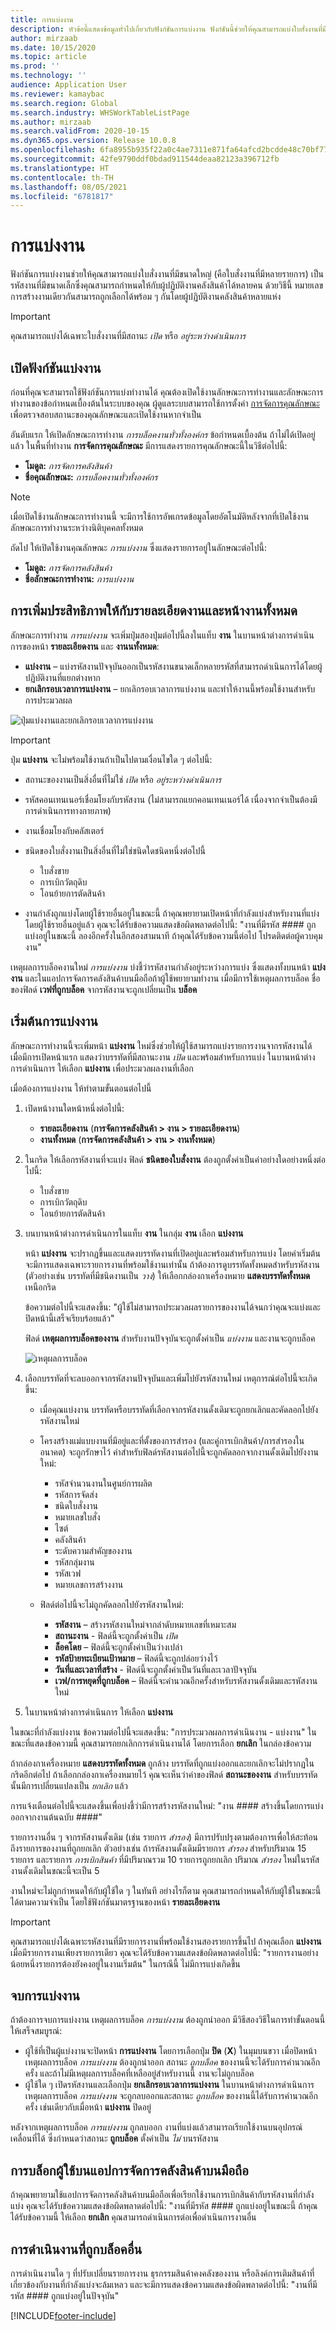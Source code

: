 ```yaml
---
title: การแบ่งงาน
description: หัวข้อนี้แสดงข้อมูลทั่วไปเกี่ยวกับฟังก์ชันการแบ่งงาน ฟังก์ชันนี้ช่วยให้คุณสามารถแบ่งใบสั่งงานที่มีขนาดใหญ่เป็นใบสั่งงานที่มีขนาดเล็กซึ่งคุณสามารถกำหนดให้กับผู้ปฏิบัติงานคลังสินค้าได้หลายคน ด้วยวิธีนี้ งานเดียวกันสามารถถูกเลือกได้พร้อม ๆ กันโดยผู้ปฏิบัติงานคลังสินค้าหลายแห่ง
author: mirzaab
ms.date: 10/15/2020
ms.topic: article
ms.prod: ''
ms.technology: ''
audience: Application User
ms.reviewer: kamaybac
ms.search.region: Global
ms.search.industry: WHSWorkTableListPage
ms.author: mirzaab
ms.search.validFrom: 2020-10-15
ms.dyn365.ops.version: Release 10.0.8
ms.openlocfilehash: 6fa8955b935f22a0c4ae7311e871fa64afcd2bcdde48c70bf772a3cb7abd772a
ms.sourcegitcommit: 42fe9790ddf0bdad911544deaa82123a396712fb
ms.translationtype: HT
ms.contentlocale: th-TH
ms.lasthandoff: 08/05/2021
ms.locfileid: "6781817"
---
```

# <a name="work-split"></a>การแบ่งงาน

ฟังก์ชันการแบ่งงานช่วยให้คุณสามารถแบ่งใบสั่งงานที่มีขนาดใหญ่ (คือใบสั่งงานที่มีหลายรายการ) เป็นรหัสงานที่มีขนาดเล็กซึ่งคุณสามารถกำหนดให้กับผู้ปฏิบัติงานคลังสินค้าได้หลายคน ด้วยวิธีนี้ หมายเลขการสร้างงานเดียวกันสามารถถูกเลือกได้พร้อม ๆ กันโดยผู้ปฏิบัติงานคลังสินค้าหลายแห่ง

> [!IMPORTANT]
> คุณสามารถแบ่งได้เฉพาะใบสั่งงานที่มีสถานะ *เปิด* หรือ *อยู่ระหว่างดำเนินการ*

## <a name="turn-on-the-work-split-functionality"></a>เปิดฟังก์ชันแบ่งงาน

ก่อนที่คุณจะสามารถใช้ฟังก์ชันการแบ่งทำงานได้ คุณต้องเปิดใช้งานลักษณะการทำงานและลักษณะการทำงานของข้อกำหนดเบื้องต้นในระบบของคุณ ผู้ดูแลระบบสามารถใช้การตั้งค่า [การจัดการคุณลักษณะ](../../fin-ops-core/fin-ops/get-started/feature-management/feature-management-overview.md) เพื่อตรวจสอบสถานะของคุณลักษณะและเปิดใช้งานหากจำเป็น

อันดับแรก ให้เปิดลักษณะการทำงาน *การบล็อคงานทั่วทั้งองค์กร* ข้อกำหนดเบื้องต้น ถ้าไม่ได้เปิดอยู่แล้ว ในพื้นที่ทำงาน **การจัดการคุณลักษณะ** มีการแสดงรายการคุณลักษณะนี้ในวิธีต่อไปนี้:

- **โมดูล:** *การจัดการคลังสินค้า*
- **ชื่อคุณลักษณะ:** *การบล็อคงานทั่วทั้งองค์กร*

> [!NOTE]
> เมื่อเปิดใช้งานลักษณะการทำงานนี้ จะมีการใช้การอัพเกรดข้อมูลโดยอัตโนมัติหลังจากที่เปิดใช้งานลักษณะการทำงานระหว่างนิติบุคคลทั้งหมด

ถัดไป ให้เปิดใช้งานคุณลักษณะ *การแบ่งงาน* ซึ่งแสดงรายการอยู่ในลักษณะต่อไปนี้:

- **โมดูล:** *การจัดการคลังสินค้า*
- **ชื่อลักษณะการทำงาน:** *การแบ่งงาน*

## <a name="enhancements-to-the-work-details-and-all-work-pages"></a>การเพิ่มประสิทธิภาพให้กับรายละเอียดงานและหน้างานทั้งหมด

ลักษณะการทำงาน *การแบ่งงาน* จะเพิ่มปุ่มสองปุ่มต่อไปนี้ลงในแท็บ **งาน** ในบานหน้าต่างการดำเนินการของหน้า **รายละเอียดงาน** และ **งานนทั้งหมด**:

- **แบ่งงาน** – แบ่งรหัสงานปัจจุบันออกเป็นรหัสงานขนาดเล็กหลายรหัสที่สามารถดำเนินการได้โดยผู้ปฏิบัติงานที่แยกต่างหาก
- **ยกเลิกรอบเวลาการแบ่งงาน** – ยกเลิกรอบเวลาการแบ่งงาน และทำให้งานนี้พร้อมใช้งานสำหรับการประมวลผล

![ปุ่มแบ่งงานและยกเลิกรอบเวลาการแบ่งงาน](media/Work_split_buttons.png "ปุ่มแบ่งงานและยกเลิกรอบเวลาการแบ่งงาน")

> [!IMPORTANT]
> ปุ่ม **แบ่งงาน** จะไม่พร้อมใช้งานถ้าเป็นไปตามเงื่อนไขใด ๆ ต่อไปนี้:
>
> - สถานะของงานเป็นสิ่งอื่นที่ไม่ใช่ *เปิด* หรือ *อยู่ระหว่างดำเนินการ*
> - รหัสคอนเทนเนอร์เชื่อมโยงกับรหัสงาน (ไม่สามารถแยกคอนเทนเนอร์ได้ เนื่องจากจำเป็นต้องมีการดำเนินการทางกายภาพ)
> - งานเชื่อมโยงกับคลัสเตอร์
> - ชนิดของใบสั่งงานเป็นสิ่งอื่นที่ไม่ใช่ชนิดใดชนิดหนึ่งต่อไปนี้
>
>    - ใบสั่งขาย
>    - การเบิกวัตถุดิบ
>    - โอนย้ายการตัดสินค้า
>
> - งานกำลังถูกแบ่งโดยผู้ใช้รายอื่นอยู่ในขณะนี้ ถ้าคุณพยายามเปิดหน้าที่กำลังแบ่งสำหรับงานที่แบ่งโดยผู้ใช้รายอื่นอยู่แล้ว คุณจะได้รับข้อความแสดงข้อผิดพลาดต่อไปนี้: "งานที่มีรหัส \#\#\#\# ถูกแบ่งอยู่ในขณะนี้ ลองอีกครั้งในอีกสองสามนาที ถ้าคุณได้รับข้อความนี้ต่อไป โปรดติดต่อผู้ควบคุมงาน"

เหตุผลการบล็อคงานใหม่ *การแบ่งงาน* บ่งชี้ว่ารหัสงานกำลังอยู่ระหว่างการแบ่ง ซึ่งแสดงทั้งบนหน้า **แบ่งงาน** และในแอปการจัดการคลังสินค้าบนมือถือถ้าผู้ใช้พยายามทำงาน เมื่อมีการใช้เหตุผลการบล็อค ชื่อของฟิลด์ **เวฟที่ถูกบล็อค** จากรหัสงานจะถูกเปลี่ยนเป็น **บล็อค**

## <a name="initiate-a-work-split"></a>เริ่มต้นการแบ่งงาน

ลักษณะการทำงานนี้จะเพิ่มหน้า **แบ่งงาน** ใหม่ซึ่งช่วยให้ผู้ใช้สามารถแบ่งรายการงานจากรหัสงานได้ เมื่อมีการเปิดหน้าแรก แสดงว่าบรรทัดที่มีสถานะงาน *เปิด* และพร้อมสำหรับการแบ่ง ในบานหน้าต่างการดำเนินการ ให้เลือก **แบ่งงาน** เพื่อประมวลผลงานที่เลือก

เมื่อต้องการแบ่งงาน ให้ทำตามขั้นตอนต่อไปนี้

1. เปิดหน้างานใดหน้าหนึ่งต่อไปนี้:

    - **รายละเอียดงาน** (**การจัดการคลังสินค้า \> งาน \> รายละเอียดงาน**)
    - **งานทั้งหมด** (**การจัดการคลังสินค้า \> งาน \> งานทั้งหมด**)

1. ในกริด ให้เลือกรหัสงานที่จะแบ่ง ฟิลด์ **ชนิดของใบสั่งงาน** ต้องถูกตั้งค่าเป็นค่าอย่างใดอย่างหนึ่งต่อไปนี้:

    - ใบสั่งขาย
    - การเบิกวัตถุดิบ
    - โอนย้ายการตัดสินค้า

1. บนบานหน้าต่างการดำเนินการในแท็บ **งาน** ในกลุ่ม **งาน** เลือก **แบ่งงาน**

    หน้า **แบ่งงาน** จะปรากฏขึ้นและแสดงบรรทัดงานที่เปิดอยู่และพร้อมสำหรับการแบ่ง โดยค่าเริ่มต้น จะมีการแสดงเฉพาะรายการงานที่พร้อมใช้งานเท่านั้น ถ้าต้องการดูบรรทัดทั้งหมดสำหรับรหัสงาน (ตัวอย่างเช่น บรรทัดที่มีชนิดงานเป็น *วาง*) ให้เลือกกล่องกาเครื่องหมาย **แสดงบรรทัดทั้งหมด** เหนือกริด

    ข้อความต่อไปนี้จะแสดงขึ้น: "ผู้ใช้ไม่สามารถประมวลผลรายการของงานได้จนกว่าคุณจะแบ่งและปิดหน้านี้เสร็จเรียบร้อยแล้ว"

    ฟิลด์ **เหตุผลการบล็อคของงาน** สำหรับงานปัจจุบันจะถูกตั้งค่าเป็น *แบ่งงาน* และงานจะถูกบล็อค

    ![เหตุผลการบล็อค](media/Blocking_reason.png "เหตุผลการบล็อค")

1. เลือกบรรทัดที่จะลบออกจากรหัสงานปัจจุบันและเพิ่มไปยังรหัสงานใหม่ เหตุการณ์ต่อไปนี้จะเกิดขึ้น:

    - เมื่อคุณแบ่งงาน บรรทัดหรือบรรทัดที่เลือกจากรหัสงานดั้งเดิมจะถูกยกเลิกและคัดลอกไปยังรหัสงานใหม่
    - โครงสร้างแม่แบบงานที่มีอยู่และที่ตั้งของการสำรอง (และคู่การเบิกสินค้า/การสำรองในอนาคต) จะถูกรักษาไว้ ค่าสำหรับฟิลด์รหัสงานต่อไปนี้จะถูกคัดลอกจากงานดั้งเดิมไปยังงานใหม่:

        - รหัสจำนวนงานในศูนย์การผลิต
        - รหัสการจัดส่ง
        - ชนิดใบสั่งงาน
        - หมายเลขใบสั่ง
        - ไซต์
        - คลังสินค้า
        - ระดับความสำคัญของงาน
        - รหัสกลุ่มงาน
        - รหัสเวฟ
        - หมายเลขการสร้างงาน

    - ฟิลด์ต่อไปนี้จะไม่ถูกคัดลอกไปยังรหัสงานใหม่:

        - **รหัสงาน** – สร้างรหัสงานใหม่จากลำดับหมายเลขที่เหมาะสม
        - **สถานะงาน** - ฟิลด์นี้จะถูกตั้งค่าเป็น *เปิด*
        - **ล็อคโดย** – ฟิลด์นี้จะถูกตั้งค่าเป็นว่างเปล่า
        - **รหัสป้ายทะเบียนเป้าหมาย** – ฟิลด์นี้จะถูกปล่อยว่างไว้
        - **วันที่และเวลาที่สร้าง** - ฟิลด์นี้จะถูกตั้งค่าเป็นวันที่และเวลาปัจจุบัน
        - **เวฟ/การหยุดที่ถูกบล็อค** – ฟิลด์นี้จะคำนวณอีกครั้งสำหรับรหัสงานดั้งเดิมและรหัสงานใหม่

1. ในบานหน้าต่างการดำเนินการ ให้เลือก **แบ่งงาน**

ในขณะที่กำลังแบ่งงาน ข้อความต่อไปนี้จะแสดงขึ้น: "การประมวลผลการดำเนินงาน - แบ่งงาน" ในขณะที่แสดงข้อความนี้ คุณสามารถยกเลิกการดำเนินงานได้ โดยการเลือก **ยกเลิก** ในกล่องข้อความ

ถ้ากล่องกาเครื่องหมาย **แสดงบรรทัดทั้งหมด** ถูกล้าง บรรทัดที่ถูกแบ่งออกและยกเลิกจะไม่ปรากฏในกริดอีกต่อไป ถ้าเลือกกล่องกาเครื่องหมายไว้ คุณจะเห็นว่าค่าของฟิลด์ **สถานะของงาน** สำหรับบรรทัดนั้นมีการเปลี่ยนแปลงเป็น *ยกเลิก* แล้ว

การแจ้งเตือนต่อไปนี้จะแสดงขึ้นเพื่อบ่งชี้ว่ามีการสร้างรหัสงานใหม่: "งาน \#\#\#\# สร้างขึ้นโดยการแบ่งออกจากงานต้นฉบับ \#\#\#\#"

รายการงานอื่น ๆ จากรหัสงานดั้งเดิม (เช่น รายการ *สำรอง*) มีการปรับปรุงตามต้องการเพื่อให้สะท้อนถึงรายการของงานที่ถูกยกเลิก ตัวอย่างเช่น ถ้ารหัสงานดั้งเดิมมีรายการ *สำรอง* สำหรับปริมาณ 15 รายการ และรายการ *การเบิกสินค้า* ที่มีปริมาณรวม 10 รายการถูกยกเลิก ปริมาณ *สำรอง* ใหม่ในรหัสงานดั้งเดิมในขณะนี้จะเป็น 5

งานใหม่จะไม่ถูกกำหนดให้กับผู้ใช้ใด ๆ ในทันที อย่างไรก็ตาม คุณสามารถกำหนดให้กับผู้ใช้ในขณะนี้ ได้ตามความจำเป็น โดยใช้ฟังก์ชันมาตรฐานของหน้า **รายละเอียดงาน**

> [!IMPORTANT]
> คุณสามารถแบ่งได้เฉพาะรหัสงานที่มีรายการงานที่พร้อมใช้งานสองรายการขึ้นไป ถ้าคุณเลือก **แบ่งงาน** เมื่อมีรายการงานเพียงรายการเดียว คุณจะได้รับข้อความแสดงข้อผิดพลาดต่อไปนี้: "รายการงานอย่างน้อยหนึ่งรายการต้องยังคงอยู่ในงานเริ่มต้น" ในกรณีนี้ ไม่มีการแบ่งเกิดขึ้น

## <a name="finish-a-work-split"></a>จบการแบ่งงาน

ถ้าต้องการจบการแบ่งงาน เหตุผลการบล็อค *การแบ่งงาน* ต้องถูกนำออก มีวิธีสองวิธีในการทำขั้นตอนนี้ให้เสร็จสมบูรณ์:

- ผู้ใช้ที่เป็นผู้แบ่งงานจะปิดหน้า **การแบ่งงาน** โดยการเลือกปุ่ม **ปิด** (**X**) ในมุมบนขวา เมื่อปิดหน้า เหตุผลการบล็อค *การแบ่งงาน* ต้องถูกนำออก สถานะ *ถูกบล็อค* ของงานนี้จะได้รับการคำนวณอีกครั้ง และถ้าไม่มีเหตุผลการบล็อคที่เหลืออยู่สำหรับงานนี้ งานจะไม่ถูกบล็อค
- ผู้ใช้ใด ๆ เปิดรหัสงานและเลือกปุ่ม **ยกเลิกรอบเวลาการแบ่งงาน** ในบานหน้าต่างการดำเนินการ เหตุผลการบล็อค *การแบ่งงาน* จะถูกลบออกและสถานะ *ถูกบล็อค* ของงานนี้ได้รับการคำนวณอีกครั้ง เช่นเดียวกับเมื่อหน้า **แบ่งงาน** ปิดอยู่

หลังจากเหตุผลการบล็อค *การแบ่งงาน* ถูกลบออก งานที่แบ่งแล้วสามารถเรียกใช้งานบนอุปกรณ์เคลื่อนที่ได้ ซึ่งกำหนดว่าสถานะ **ถูกบล็อค** ตั้งค่าเป็น *ไม่* บนรหัสงาน

## <a name="user-blocking-on-the-warehouse-management-mobile-app"></a>การบล็อกผู้ใช้บนแอปการจัดการคลังสินค้าบนมือถือ

ถ้าคุณพยายามใช้แอปการจัดการคลังสินค้าบนมือถือเพื่อเรียกใช้งานการเบิกสินค้ากับรหัสงานที่กำลังแบ่ง คุณจะได้รับข้อความแสดงข้อผิดพลาดต่อไปนี้: "งานที่มีรหัส \#\#\#\# ถูกแบ่งอยู่ในขณะนี้ ถ้าคุณได้รับข้อความนี้ ให้เลือก **ยกเลิก** คุณสามารถดำเนินการต่อเพื่อดำเนินการงานอื่น

## <a name="other-blocked-operations"></a>การดำเนินงานที่ถูกบล็อคอื่น

การดำเนินงานใด ๆ ที่ปรับเปลี่ยนรายการงาน ธุรกรรมสินค้าคงคลังของงาน หรือลิงค์การเติมสินค้าที่เกี่ยวข้องกับงานที่กำลังแบ่งจะล้มเหลว และจะมีการแสดงข้อความแสดงข้อผิดพลาดต่อไปนี้: "งานที่มีรหัส \#\#\#\# ถูกแบ่งอยู่ในปัจจุบัน"


[!INCLUDE[footer-include](../../includes/footer-banner.md)]